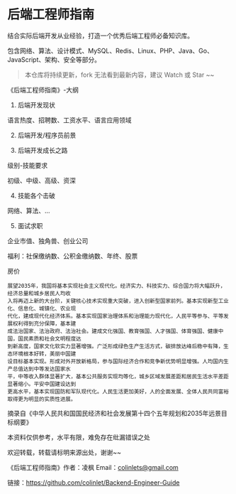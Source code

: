 # 后端工程师指南

结合实际后端开发从业经验，打造一个优秀后端工程师必备知识库。

包含网络、算法、设计模式、MySQL、Redis、Linux、PHP、Java、Go、JavaScript、架构、安全等部分。

> 本仓库将持续更新，fork 无法看到最新内容，建议 Watch 或 Star ~~


《后端工程师指南》-大纲

1. 后端开发现状

语言热度、招聘数、工资水平、语言应用领域

2. 后端开发/程序员前景

3. 后端开发成长之路

级别-技能要求

初级、中级、高级、资深

4. 技能各个击破

网络、算法、...

5. 面试求职

企业市值、独角兽、创业公司

福利：社保缴纳数、公积金缴纳数、年终、股票

房价


```
展望2035年，我国将基本实现社会主义现代化。经济实⼒、科技实⼒、综合国⼒将⼤幅跃升，经济总量和城乡居民⼈均收
⼊将再迈上新的⼤台阶，关键核⼼技术实现重⼤突破，进⼊创新型国家前列。基本实现新型⼯业化、信息化、城镇化、农业现
代化，建成现代化经济体系。基本实现国家治理体系和治理能⼒现代化，⼈民平等参与、平等发展权利得到充分保障，基本建
成法治国家、法治政府、法治社会。建成⽂化强国、教育强国、⼈才强国、体育强国、健康中国，国民素质和社会⽂明程度达
到新⾼度，国家⽂化软实⼒显著增强。⼴泛形成绿⾊⽣产⽣活⽅式，碳排放达峰后稳中有降，⽣态环境根本好转，美丽中国建
设⽬标基本实现。形成对外开放新格局，参与国际经济合作和竞争新优势明显增强。⼈均国内⽣产总值达到中等发达国家⽔
平，中等收⼊群体显著扩⼤，基本公共服务实现均等化，城乡区域发展差距和居民⽣活⽔平差距显著缩⼩。平安中国建设达到
更⾼⽔平，基本实现国防和军队现代化。⼈民⽣活更加美好，⼈的全⾯发展、全体⼈民共同富裕取得更为明显的实质性进展。
```
摘录自《中华人民共和国国民经济和社会发展第十四个五年规划和2035年远景目标纲要》


本资料仅供参考，水平有限，难免存在纰漏错误之处

欢迎转载，转载请标明来源出处，谢谢~~

《后端工程师指南》作者：凌枫 Email：colinlets@gmail.com

链接：https://github.com/colinlet/Backend-Engineer-Guide